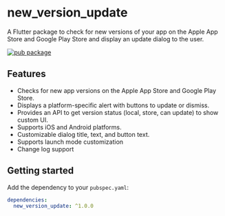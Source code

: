 # new_version_update

A Flutter package to check for new versions of your app on the Apple App Store and Google Play Store and display an update dialog to the user.

[![pub package](https://img.shields.io/pub/v/new_version_update.svg)](https://pub.dev/packages/new_version_update)

## Features

*   Checks for new app versions on the Apple App Store and Google Play Store.
*   Displays a platform-specific alert with buttons to update or dismiss.
*   Provides an API to get version status (local, store, can update) to show custom UI.
*   Supports iOS and Android platforms.
*   Customizable dialog title, text, and button text.
*   Supports launch mode customization
*   Change log support

## Getting started

Add the dependency to your `pubspec.yaml`:

```yaml
dependencies:
  new_version_update: ^1.0.0 
```